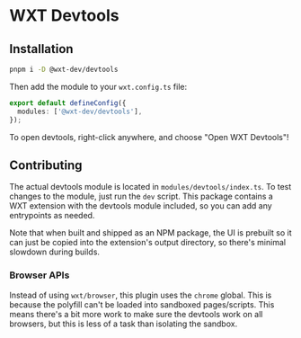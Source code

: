 # WXT Devtools

## Installation

```sh
pnpm i -D @wxt-dev/devtools
```

Then add the module to your `wxt.config.ts` file:

```ts
export default defineConfig({
  modules: ['@wxt-dev/devtools'],
});
```

To open devtools, right-click anywhere, and choose "Open WXT Devtools"!

## Contributing

The actual devtools module is located in `modules/devtools/index.ts`. To test changes to the module, just run the `dev` script. This package contains a WXT extension with the devtools module included, so you can add any entrypoints as needed.

Note that when built and shipped as an NPM package, the UI is prebuilt so it can just be copied into the extension's output directory, so there's minimal slowdown during builds.

### Browser APIs

Instead of using `wxt/browser`, this plugin uses the `chrome` global. This is because the polyfill can't be loaded into sandboxed pages/scripts. This means there's a bit more work to make sure the devtools work on all browsers, but this is less of a task than isolating the sandbox.
